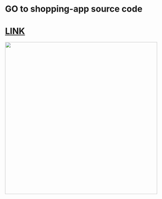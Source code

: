GO to shopping-app source code
=====
<a href="https://github.com/JuhyunjaceLee/React-projects-shoppingApp">LINK</a>
=====

<img src="https://github.com/JuhyunjaceLee/React-projects-shoppingApp/assets/94448281/895c270e-abf6-4524-8386-48fc9c20e328" width="500"/>
